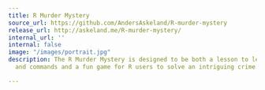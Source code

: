 ```yaml
---
title: R Murder Mystery
source_url: https://github.com/AndersAskeland/R-murder-mystery
release_url: http://askeland.me/R-murder-mystery/
internal_url: ''
internal: false
image: "/images/portrait.jpg"
description: The R Murder Mystery is designed to be both a lesson to learn R concepts
  and commands and a fun game for R users to solve an intriguing crime.

---
```

